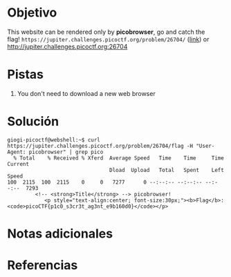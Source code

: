 # Objetivo
This website can be rendered only by **picobrowser**, go and catch the flag! `https://jupiter.challenges.picoctf.org/problem/26704/` ([link](https://jupiter.challenges.picoctf.org/problem/26704/)) or http://jupiter.challenges.picoctf.org:26704
# Pistas
1. You don't need to download a new web browser
# Solución
```
giogi-picoctf@webshell:~$ curl https://jupiter.challenges.picoctf.org/problem/26704/flag -H "User-Agent: picobrowser" | grep pico
  % Total    % Received % Xferd  Average Speed   Time    Time     Time  Current
                                 Dload  Upload   Total   Spent    Left  Speed
100  2115  100  2115    0     0   7277      0 --:--:-- --:--:-- --:--:--  7293
         <!-- <strong>Title</strong> --> picobrowser!
            <p style="text-align:center; font-size:30px;"><b>Flag</b>: <code>picoCTF{p1c0_s3cr3t_ag3nt_e9b160d0}</code></p>
```
# Notas adicionales
# Referencias